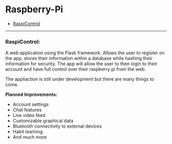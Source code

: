 # Raspberry-Pi

<ul>
  <li><a href="https://github.com/noahwrivas/Raspberry-Pi/tree/master/Webapp">RaspiControl</a></li>
</ul>

<hr>

<h3>RaspiControl:</h3>
<p>A web application using the Flask framework. Allows the user to register on the app, stores their information within a database while hashing their information for security. The app will allow the user to then login to their account and have full control over their raspberry pi from the web.</p>

The appliaction is still under development but there are many things to come.

**Planned Improvements:**
- Account settings
- Chat features
- Live video feed
- Customizable graphical data
- Bluetooth connectivity to external devices
- Habit learning
- And much more

